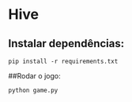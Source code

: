 # Hive

## Instalar dependências:

```
pip install -r requirements.txt
```

##Rodar o jogo:
```
python game.py
```